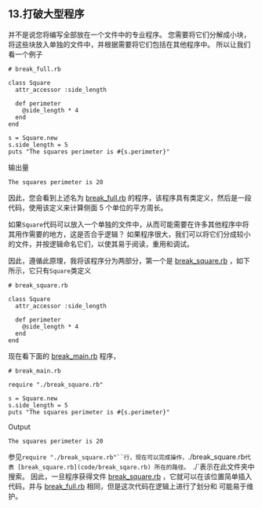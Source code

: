 ## 13.打破大型程序

并不是说您将编写全部放在一个文件中的专业程序。 您需要将它们分解成小块，将这些块放入单独的文件中，并根据需要将它们包括在其他程序中。 所以让我们看一个例子

```
# break_full.rb

class Square
  attr_accessor :side_length

  def perimeter
    @side_length * 4
  end
end

s = Square.new
s.side_length = 5
puts "The squares perimeter is #{s.perimeter}"
```

输出量

```
The squares perimeter is 20
```

因此，您会看到上述名为 [break_full.rb](code:break_full.rb) 的程序，该程序具有类定义，然后是一段代码，使用该定义来计算侧面 5 个单位的平方周长。

如果`Square`代码可以放入一个单独的文件中，从而可能需要在许多其他程序中将其用作需要的地方，这是否合乎逻辑？ 如果程序很大，我们可以将它们分成较小的文件，并按逻辑命名它们，以使其易于阅读，重用和调试。

因此，遵循此原理，我将该程序分为两部分，第一个是 [break_square.rb](code/break_square.rb) ，如下所示，它只有`Square`类定义

```
# break_square.rb

class Square
  attr_accessor :side_length

  def perimeter
    @side_length * 4
  end
end
```

现在看下面的 [break_main.rb](code/break_main.rb) 程序，

```
# break_main.rb

require "./break_square.rb"

s = Square.new
s.side_length = 5
puts "The squares perimeter is #{s.perimeter}"
```

Output

```
The squares perimeter is 20
```

参见`require "./break_square.rb"``行，现在可以完成操作，`./break_square.rb`代表 [break_square.rb](code/break_sqare.rb) 所在的路径。 `./`表示在此文件夹中搜索。 因此，一旦程序获得文件 [break_square.rb](code/break_sqare.rb) ，它就可以在该位置简单插入代码，并与 [break_full.rb](code/break_full.rb) 相同，但是这次代码在逻辑上进行了划分和 可能易于维护。